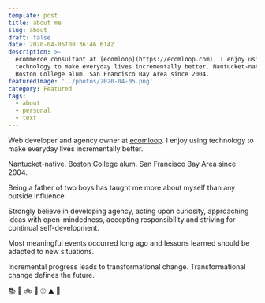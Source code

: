 ```yaml
---
template: post
title: about me
slug: about
draft: false
date: 2020-04-05T00:36:46.614Z
description: >-
  ecommerce consultant at [ecomloop](https://ecomloop.com). I enjoy using
  technology to make everyday lives incrementally better. Nantucket-native.
  Boston College alum. San Francisco Bay Area since 2004.
featuredImage: '../photos/2020-04-05.png'
category: Featured
tags:
  - about
  - personal
  - text
---
```

Web developer and agency owner at [ecomloop](ecomloop.com).  I enjoy using technology to make everyday lives incrementally better.

Nantucket-native. Boston College alum. San Francisco Bay Area since 2004.

Being a father of two boys has taught me more about myself than any outside influence.

Strongly believe in developing agency, acting upon curiosity, approaching ideas with open-mindedness, accepting responsibility and striving for continual self-development.

Most meaningful events occurred long ago and lessons learned should be adapted to new situations.

Incremental progress leads to transformational change. Transformational change defines the future.

:books: :ski: :bike: :tennis: :baseball: :mountain: :pencil:
